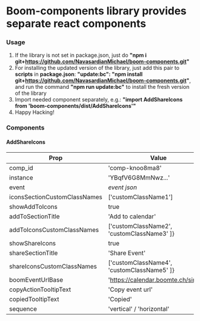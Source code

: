 # Boom-components library provides separate react components

### Usage
1. If the library is not set in package.json, just do **"npm i git+https://github.com/NavasardianMichael/boom-components.git"**
2. For installing the updated version of the library, just add this pair to **scripts** in **package.json**: **"update:bc": "npm install git+https://github.com/NavasardianMichael/boom-components.git"**, and run the command **"npm run update:bc"** to install the fresh version of the library
3. Import needed component separately, e.g.: **"import AddShareIcons from 'boom-components/dist/AddShareIcons'"**
4. Happy Hacking!






### Components

#### AddShareIcons


**Prop** | **Value**
---- | ----------
comp_id | 'comp-knoo8ma8'
instance | 'YBqfV6G8MmNwz...'
event | *event json*
iconsSectionCustomClassNames | ['customClassName1']
showAddToIcons | true
addToSectionTitle | 'Add to calendar'
addToIconsCustomClassNames | ['customClassName2', 'customClassName3' ]}
showShareIcons | true
shareSectionTitle | 'Share Event'
shareIconsCustomClassNames | ['customClassName4', 'customClassName5' ]}
boomEventUrlBase | 'https://calendar.boomte.ch/single/'
copyActionTooltipText | 'Copy event url'
copiedTooltipText | 'Copied'
sequence | 'vertical' / 'horizontal'
